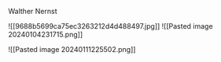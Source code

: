 Walther Nernst

![[9688b5699ca75ec3263212d4d488497.jpg]]
![[Pasted image 20240104231715.png]]

![[Pasted image 20240111225502.png]]